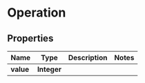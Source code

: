 
# Operation

## Properties
Name | Type | Description | Notes
------------ | ------------- | ------------- | -------------
**value** | **Integer** |  | 



